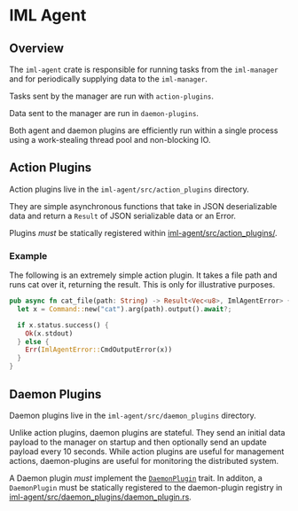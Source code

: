 # IML Agent

## Overview

The `iml-agent` crate is responsible for running tasks from the `iml-manager` and for periodically supplying data to the `iml-manager`.

Tasks sent by the manager are run with `action-plugins`.

Data sent to the manager are run in `daemon-plugins`.

Both agent and daemon plugins are efficiently run within a single process using a work-stealing thread pool and non-blocking IO.

## Action Plugins

Action plugins live in the `iml-agent/src/action_plugins` directory.

They are simple asynchronous functions that take in JSON deserializable data and return a `Result` of JSON serializable data or an Error.

Plugins _must_ be statically registered within [iml-agent/src/action_plugins/](https://github.com/whamcloud/integrated-manager-for-lustre/blob/666bb150ff53ddf4901db96773b921942eee0ee8/iml-agent/src/action_plugins/action_plugin.rs).

### Example

The following is an extremely simple action plugin. It takes a file path and runs cat over it, returning the result. This is only for illustrative purposes.

```rust
pub async fn cat_file(path: String) -> Result<Vec<u8>, ImlAgentError> {
  let x = Command::new("cat").arg(path).output().await?;

  if x.status.success() {
    Ok(x.stdout)
  } else {
    Err(ImlAgentError::CmdOutputError(x))
  }
}
```

## Daemon Plugins

Daemon plugins live in the `iml-agent/src/daemon_plugins` directory.

Unlike action plugins, daemon plugins are stateful. They send an initial data payload to the manager on startup and then optionally send an update payload every 10 seconds. While action plugins are useful for management actions, daemon-plugins are useful for monitoring the distributed system.

A Daemon plugin _must_ implement the [`DaemonPlugin`](https://github.com/whamcloud/integrated-manager-for-lustre/blob/666bb150ff53ddf4901db96773b921942eee0ee8/iml-agent/src/daemon_plugins/daemon_plugin.rs#L25-L50) trait. In additon, a `DaemonPlugin` must be statically registered to the daemon-plugin registry in [iml-agent/src/daemon_plugins/daemon_plugin.rs](https://github.com/whamcloud/integrated-manager-for-lustre/blob/666bb150ff53ddf4901db96773b921942eee0ee8/iml-agent/src/daemon_plugins/daemon_plugin.rs).
